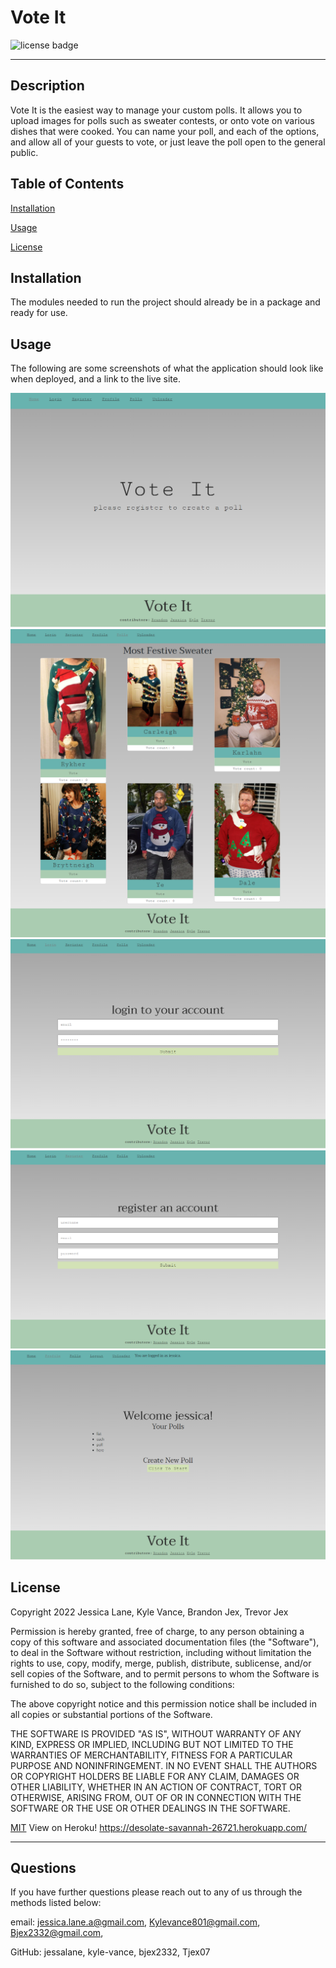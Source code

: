 
  # Vote It

  ![license badge](https://img.shields.io/badge/License-MIT-blue.svg)

  -------


  ## Description
  Vote It is the easiest way to manage your custom polls. It allows you to upload images for polls such as sweater contests, or onto vote on various dishes that were cooked. You can name your poll, and each of the options, and allow all of your guests to vote, or just leave the poll open to the general public.

  ## Table of Contents
  [Installation](#installation)

  [Usage](#usage)

  [License](#license)

  ## Installation
  The modules needed to run the project should already be in a package and ready for use. 

  ## Usage
  The following are some screenshots of what the application should look like when deployed, and a link to the live site.

  ![screenshot](/client/src/images/voteHome.png)
  ![screenshot](/client/src/images/voteIt.png)
    ![screenshot](/client/src/images/voteLogin.png)
      ![screenshot](/client/src/images/voteRegister.png)
        ![screenshot](/client/src/images/voteProfile.png)

  ## License
  
Copyright 2022 Jessica Lane, Kyle Vance, Brandon Jex, Trevor Jex

Permission is hereby granted, free of charge, to any person obtaining a copy of this software and associated documentation files (the "Software"), to deal in the Software without restriction, including without limitation the rights to use, copy, modify, merge, publish, distribute, sublicense, and/or sell copies of the Software, and to permit persons to whom the Software is furnished to do so, subject to the following conditions:

The above copyright notice and this permission notice shall be included in all copies or substantial portions of the Software.

THE SOFTWARE IS PROVIDED "AS IS", WITHOUT WARRANTY OF ANY KIND, EXPRESS OR IMPLIED, INCLUDING BUT NOT LIMITED TO THE WARRANTIES OF MERCHANTABILITY, FITNESS FOR A PARTICULAR PURPOSE AND NONINFRINGEMENT. IN NO EVENT SHALL THE AUTHORS OR COPYRIGHT HOLDERS BE LIABLE FOR ANY CLAIM, DAMAGES OR OTHER LIABILITY, WHETHER IN AN ACTION OF CONTRACT, TORT OR OTHERWISE, ARISING FROM, OUT OF OR IN CONNECTION WITH THE SOFTWARE OR THE USE OR OTHER DEALINGS IN THE SOFTWARE.
      

  [MIT](https://opensource.org/licenses/MIT)
  View on Heroku! https://desolate-savannah-26721.herokuapp.com/

  ---

  ## Questions
  If you have further questions please reach out to any of us through the methods listed below:

  email: jessica.lane.a@gmail.com, Kylevance801@gmail.com, Bjex2332@gmail.com,

  GitHub: jessalane, kyle-vance, bjex2332, Tjex07
  